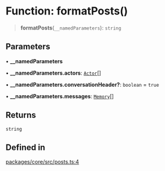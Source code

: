 # Function: formatPosts()

> **formatPosts**(`__namedParameters`): `string`

## Parameters

• **\_\_namedParameters**

• **\_\_namedParameters.actors**: [`Actor`](../interfaces/Actor.md)[]

• **\_\_namedParameters.conversationHeader?**: `boolean` = `true`

• **\_\_namedParameters.messages**: [`Memory`](../interfaces/Memory.md)[]

## Returns

`string`

## Defined in

[packages/core/src/posts.ts:4](https://github.com/DarkFateLife/darkfate/blob/7fcf54e7fb2ba027d110afcc319c0b01b3f181dc/packages/core/src/posts.ts#L4)
